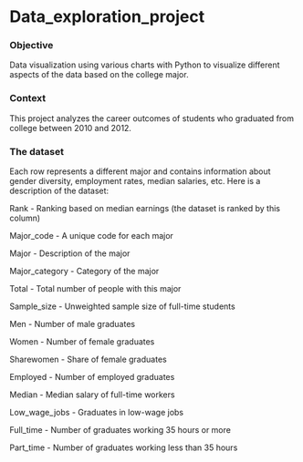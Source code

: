 # Data_exploration_project
### Objective
Data visualization using various charts with Python to visualize different aspects of the data based on the college major.
### Context 
This project analyzes the career outcomes of students who graduated from college between 2010 and 2012.

### The dataset

Each row represents a different major and contains information about gender diversity, employment rates, median salaries, etc. Here is a description of the dataset:

Rank - Ranking based on median earnings (the dataset is ranked by this column)

Major_code - A unique code for each major

Major - Description of the major

Major_category - Category of the major

Total - Total number of people with this major

Sample_size - Unweighted sample size of full-time students

Men - Number of male graduates

Women - Number of female graduates

Sharewomen - Share of female graduates

Employed - Number of employed graduates

Median - Median salary of full-time workers

Low_wage_jobs - Graduates in low-wage jobs

Full_time - Number of graduates working 35 hours or more

Part_time - Number of graduates working less than 35 hours



